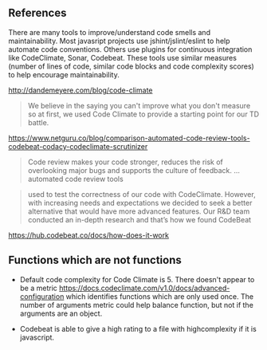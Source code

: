 ## References

There are many tools to improve/understand code smells and maintainability. Most javasript projects use jshint/jslint/eslint to help automate code conventions. Others use plugins for continuous integration like CodeClimate, Sonar, Codebeat. These tools use similar measures (number of lines of code, similar code blocks and code complexity scores) to help encourage maintainability.


http://dandemeyere.com/blog/code-climate

> We believe in the saying you can't improve what you don't measure so at first, we used Code Climate to provide a starting point for our TD battle.



https://www.netguru.co/blog/comparison-automated-code-review-tools-codebeat-codacy-codeclimate-scrutinizer

> Code review makes your code stronger, reduces the risk of overlooking major bugs and supports the culture of feedback. ... automated code review tools


> used to test  the correctness of our code with CodeClimate. However, with increasing needs and expectations we decided to seek a better alternative that would have more advanced features. Our R&D team conducted an in-depth research and that’s how we found CodeBeat


https://hub.codebeat.co/docs/how-does-it-work


## Functions which are not functions

* Default code complexity for Code Climate is 5. There doesn't appear to be a metric https://docs.codeclimate.com/v1.0/docs/advanced-configuration which identifies functions which are only used once. The number of arguments metric could help balance function, but not if the arguments are an object.


* Codebeat is able to give a high rating to a file with highcomplexity if it is javascript.
